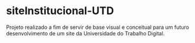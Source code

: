 # siteInstitucional-UTD
Projeto realizado a fim de servir de base visual e conceitual para um futuro desenvolvimento de um site da Universidade do Trabalho Digital.
